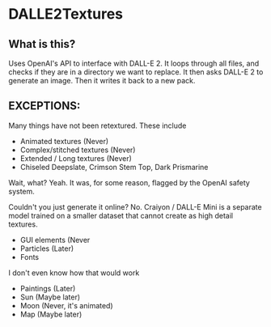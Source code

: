 # DALLE2Textures
## What is this?
Uses OpenAI's API to interface with DALL-E 2. 
It loops through all files, and checks if they are in a directory we want to replace. 
It then asks DALL-E 2 to generate an image. Then it writes it back to a new pack.

## EXCEPTIONS:
Many things have not been retextured. These include
- Animated textures (Never)
- Complex/stitched textures (Never)
- Extended / Long textures (Never)
- Chiseled Deepslate, Crimson Stem Top, Dark Prismarine

Wait, what? Yeah. It was, for some reason, flagged by the OpenAI safety system.

Couldn't you just generate it online? No. Craiyon / DALL-E Mini is a separate model trained on a smaller dataset that cannot create as high detail textures.

- GUI elements (Never
- Particles (Later)
- Fonts

I don't even know how that would work

- Paintings (Later)
- Sun (Maybe later)
- Moon (Never, it's animated)
- Map (Maybe later)
